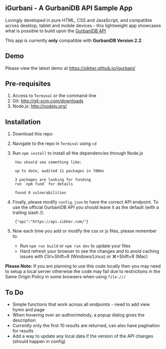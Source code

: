 ## iGurbani - A GurbaniDB API Sample App

Lovingly developed in pure HTML, CSS and JavaScript, and compatible across desktop, tablet and mobile devices - this lightweight app showcases what is possible to build upon the [GurbaniDB API](https://github.com/sikher/gurbanidb)

This app is currently __only__ compatible with __GurbaniDB Version 2.2__.

## Demo
Please view the latest demo at https://sikher.github.io/igurbani/

## Pre-requisites
1. Access to `Terminal` or the command-line
2. Git: http://git-scm.com/downloads
3. Node.js: http://nodejs.org/

## Installation
1. Download this repo
2. Navigate to the repo in `Terminal` using `cd`
3. Run `npm install` to install all the dependencies through Node.js

		You should see something like:

		up to date, audited 11 packages in 780ms

		3 packages are looking for funding
		run `npm fund` for details

		found 0 vulnerabilities

5. Finally, please modify `config.json` to have the correct API endpoint. To use the official GurbaniDB API you should leave it as the default (with a trailing slash /):

		{"api":"https://api.sikher.com/"}

6. Now each time you add or modify the css or js files, please remember to:
	* Run `npm run build` or `npm run dev` to update your files
	* Hard refresh your browser to see the changes and to avoid caching issues with Ctrl+Shift+R (Windows/Linux) or ⌘+Shift+R (Mac)

__Please Note:__ If you are planning to use this code locally then you may need to setup a local server otherwise the code may fail due to restrictions in the Same Origin Policy in some browsers when using `file:///`

## To Do
- Simple functions that work across all endpoints - need to add view hymn and page
- When hovering over an author/melody, a popup dialog gives the description
- Currently only the first 10 results are returned, can also have pagination for results
- Add a way to update any local data if the version of the API changes (should happen in config)
